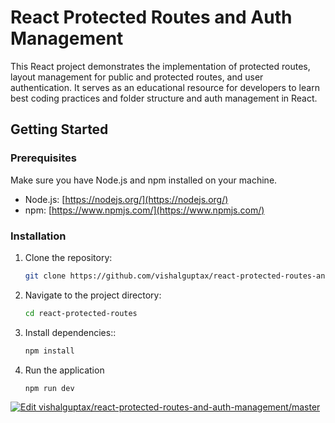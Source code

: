# React Protected Routes and Auth Management

This React project demonstrates the implementation of protected routes, layout management for public and protected routes, and user authentication. It serves as an educational resource for developers to learn best coding practices and folder structure and auth management in React.

## Getting Started

### Prerequisites

Make sure you have Node.js and npm installed on your machine.

- Node.js: [https://nodejs.org/](https://nodejs.org/)
- npm: [https://www.npmjs.com/](https://www.npmjs.com/)

### Installation

1. Clone the repository:

   ```bash
   git clone https://github.com/vishalguptax/react-protected-routes-and-auth-management.git

2. Navigate to the project directory:

   ```bash
   cd react-protected-routes

3. Install dependencies::

   ```bash
   npm install

3. Run the application

   ```bash
   npm run dev

[![Edit vishalguptax/react-protected-routes-and-auth-management/master](https://codesandbox.io/static/img/play-codesandbox.svg)](https://codesandbox.io/p/github/vishalguptax/react-protected-routes-and-auth-management/master?embed=1&file=%2Fsrc%2FApp.jsx)

